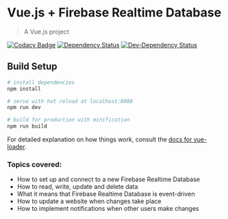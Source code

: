 # Vue.js + Firebase Realtime Database
> A Vue.js project

[![Codacy Badge](https://api.codacy.com/project/badge/Grade/54b1b3bc7b654597a37751b9c198701a)](https://app.codacy.com/app/palashmon/vuejs-firebase-01?utm_source=github.com&utm_medium=referral&utm_content=palashmon/vuejs-firebase-01&utm_campaign=badger)
[![Dependency Status](https://david-dm.org/palashmon/vuejs-firebase-01/status.svg)](https://david-dm.org/palashmon/vuejs-firebase-01)
[![Dev-Dependency Status](https://david-dm.org/palashmon/vuejs-firebase-01/dev-status.svg)](https://david-dm.org/palashmon/vuejs-firebase-01)
&nbsp;

## Build Setup

```bash
# install dependencies
npm install

# serve with hot reload at localhost:8080
npm run dev

# build for production with minification
npm run build
```

For detailed explanation on how things work, consult the [docs for vue-loader](http://vuejs.github.io/vue-loader).

### Topics covered:

* How to set up and connect to a new Firebase Realtime Database
* How to read, write, update and delete data
* What it means that Firebase Realtime Database is event-driven
* How to update a website when changes take place
* How to implement notifications when other users make changes
